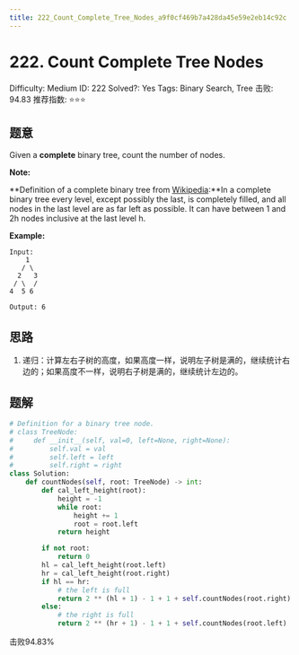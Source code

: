 ```yaml
---
title: 222_Count_Complete_Tree_Nodes_a9f0cf469b7a428da45e59e2eb14c92c
---
```


# 222. Count Complete Tree Nodes

Difficulty: Medium
ID: 222
Solved?: Yes
Tags: Binary Search, Tree
击败: 94.83
推荐指数: ⭐⭐⭐

## 题意

Given a **complete** binary tree, count the number of nodes.

**Note:**

**Definition of a complete binary tree from [Wikipedia](http://en.wikipedia.org/wiki/Binary_tree#Types_of_binary_trees):**In a complete binary tree every level, except possibly the last, is completely filled, and all nodes in the last level are as far left as possible. It can have between 1 and 2h nodes inclusive at the last level h.

**Example:**

```
Input: 
    1
   / \
  2   3
 / \  /
4  5 6

Output: 6
```

## 思路

1. 递归：计算左右子树的高度，如果高度一样，说明左子树是满的，继续统计右边的；如果高度不一样，说明右子树是满的，继续统计左边的。

## 题解

```python
# Definition for a binary tree node.
# class TreeNode:
#     def __init__(self, val=0, left=None, right=None):
#         self.val = val
#         self.left = left
#         self.right = right
class Solution:
    def countNodes(self, root: TreeNode) -> int:
        def cal_left_height(root):
            height = -1
            while root:
                height += 1
                root = root.left
            return height

        if not root:
            return 0
        hl = cal_left_height(root.left)
        hr = cal_left_height(root.right)
        if hl == hr:
            # the left is full
            return 2 ** (hl + 1) - 1 + 1 + self.countNodes(root.right)
        else:
            # the right is full
            return 2 ** (hr + 1) - 1 + 1 + self.countNodes(root.left)
```

击败94.83%